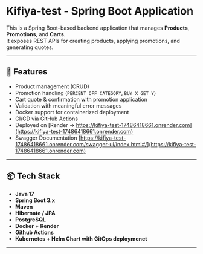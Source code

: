 # Kifiya-test - Spring Boot Application

This is a Spring Boot–based backend application that manages **Products**, **Promotions**, and **Carts**.  
It exposes REST APIs for creating products, applying promotions, and generating quotes.

---

## 🚀 Features
- Product management (CRUD)
- Promotion handling (`PERCENT_OFF_CATEGORY`, `BUY_X_GET_Y`)
- Cart quote & confirmation with promotion application
- Validation with meaningful error messages
- Docker support for containerized deployment
- CI/CD via GitHub Actions
- Deployed on [Render -> https://kifiya-test-17486418661.onrender.com](https://kifiya-test-17486418661.onrender.com)
- Swagger Documentation [https://kifiya-test-17486418661.onrender.com/swagger-ui/index.html#/](https://kifiya-test-17486418661.onrender.com)
---

## 📦 Tech Stack
- **Java 17**
- **Spring Boot 3.x**
- **Maven**
- **Hibernate / JPA**
- **PostgreSQL**
- **Docker** + **Render**
- **Github Actions**
- **Kubernetes + Helm Chart with GitOps deploymenet**

---


